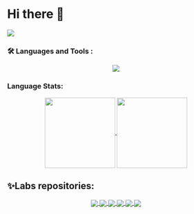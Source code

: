 <h1>Hi there 👋</h1>
<img src="https://komarev.com/ghpvc/?username=YanichChe"/>

<!--
**YanichChe/YanichChe** is a ✨ _special_ ✨ repository because its `README.md` (this file) appears on your GitHub profile.

Here are some ideas to get you started:

- 🔭 I’m currently working on ...
- 🌱 I’m currently learning ...
- 👯 I’m looking to collaborate on ...
- 🤔 I’m looking for help with ...
- 💬 Ask me about ...
- 📫 How to reach me: ...
- 😄 Pronouns: ...
- ⚡ Fun fact: ...
-->
### :hammer_and_wrench: Languages and Tools :

 <p align="center">
  <a href="https://skillicons.dev">
    <img src="https://skillicons.dev/icons?i=git,c,java,cpp,github,linux,idea" />
  </a>
</p>

###  Language Stats:
<p align="center">
<a href="https://github.com/github-readme-stats">
  <img align="center" src="https://github-readme-stats.vercel.app/api/top-langs/?username=YanichChe&hide=TeX&layout=compact&theme=dark&background=000000" height="163"/>
</a>
<a href="https://github.com/anuraghazra/convoychat">
  <img align="center" src="https://github-readme-stats.vercel.app/api?username=YanichChe&count_private=true&show_icons=true&include_all_commits=true&theme=dark" height="163" />
</a>
</p>

## ✨Labs repositories:
<p align="center">
<a href="https://github.com">
  <img align="center" src="https://github-readme-stats.vercel.app/api/pin/?username=YanichChe&repo=NSU_labs_java&theme=gotham&cache_seconds=2000" weight=50%/>
</a>
<a href="https://github.com">
  <img align="center" src="https://github-readme-stats.vercel.app/api/pin/?username=YanichChe&repo=NSU_labs_CXX&theme=gotham&cache_seconds=2000" weight=50%/>
</a>
 <a href="https://github.com">
  <img align="center" src="https://github-readme-stats.vercel.app/api/pin/?username=YanichChe&repo=EVM&theme=gotham&cache_seconds=2000)](https://https://github.com/YanichChe/EVM" weight=50%/>
</a>
 <a href="https://github.com">
  <img align="center" src="https://github-readme-stats.vercel.app/api/pin/?username=YanichChe&repo=NSU_labs_OPP]&theme=gotham&cache_seconds=2000)](https://https://github.com/YanichChe/NSU_labs_OPP" weight=50%/>
</a>
 <a href="https://github.com">
  <img align="center" src="https://github-readme-stats.vercel.app/api/pin/?username=YanichChe&repo=NSU_labs_C&theme=gotham&cache_seconds=2000)](https://github.com/YanichChe/NSU_labs_C" weight=50%/>
</a>
 <a href="https://github.com">
  <img align="center" src="https://github-readme-stats.vercel.app/api/pin/?username=YanichChe&repo=Homework&theme=gotham&cache_seconds=2000)](https://github.com/YanichChe/Homework" weight=50%/>
</a>

</p>

